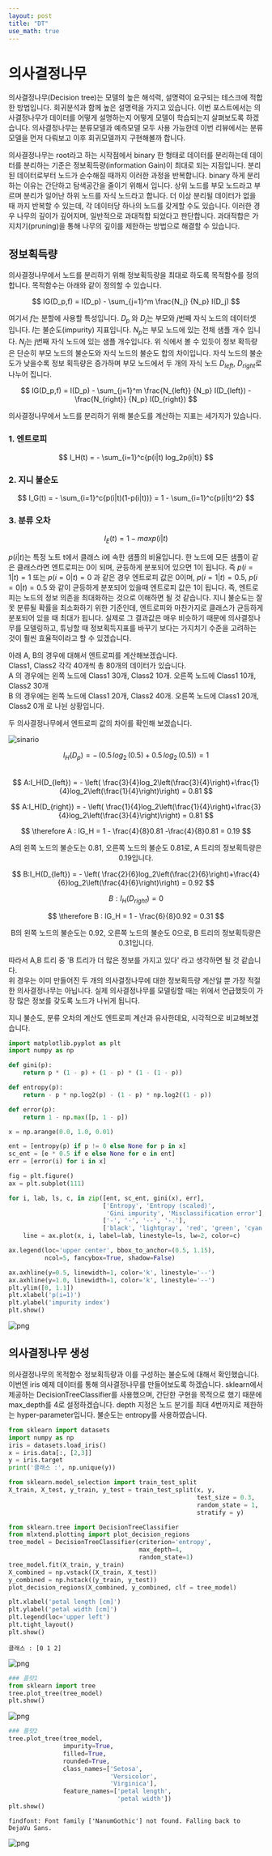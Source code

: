 ```yaml
---
layout: post
title: "DT"
use_math: true
---
```


# 의사결정나무

의사결정나무(Decision tree)는 모델의 높은 해석력, 설명력이 요구되는 테스크에 적합한 방법입니다. 회귀분석과 함께 높은 설명력을 가지고 있습니다. 이번 포스트에서는 의사결정나무가 데이터를 어떻게 설명하는지 어떻게 모델이 학습되는지 살펴보도록 하겠습니다. 의사결정나무는 분류모델과 예측모델 모두 사용 가능한데 이번 리뷰에서는 분류 모델을 먼저 다뤄보고 이후 회귀모델까지 구현해볼까 합니다.

의사결정나무는 root라고 하는 시작점에서 binary 한 형태로 데이터를 분리하는데 데이터를 분리하는 기준은 정보획득량(information Gain)이 최대로 되는 지점입니다. 분리된 데이터로부터 노드가 순수해질 때까지 이러한 과정을 반복합니다. binary 하게 분리하는 이유는 간단하고 탐색공간을 줄이기 위해서 입니다. 상위 노드를 부모 노드라고 부르며 분리가 일어난 하위 노드를 자식 노드라고 합니다. 더 이상 분리될 데이터가 없을 때 까지 반복할 수 있는데, 각 데이터당 하나의 노드를 갖게할 수도 있습니다. 이러한 경우 나무의 깊이가 깊어지며, 일반적으로 과대적합 되었다고 판단합니다. 과대적합은 가지치기(pruning)을 통해 나무의 깊이를 제한하는 방법으로 해결할 수 있습니다. 


## 정보획득량

의사결정나무에서 노드를 분리하기 위해 정보획득량을 최대로 하도록 목적함수를 정의합니다. 목적함수는 아래와 같이 정의할 수 있습니다.

$$ IG(D_p,f) = I(D_p) - \sum_{j=1}^m \frac{N_j} {N_p} I(D_j) $$

여기서 $f$는 분할에 사용할 특성입니다. $D_p$ 와 $D_j$는 부모와 $j$번째 자식 노드의 데이터셋 입니다.  $I$는 불순도(impurity) 지표입니다. $N_p$는 부모 노드에 있는 전체 샘플 개수 입니다. $N_j$는 j번째 자식 노드에 있는 샘플 개수입니다. 위 식에서 볼 수 있듯이 정보 확득량은 단순히 부모 노드의 불순도와 자식 노드의 불순도 합의 차이입니다. 자식 노드의 불순도가 낮을수록 정보 획득량은 증가하며 부모 노드에서 두 개의 자식 노드 $D_{left}$, $D_{right}$로 나누어 집니다.

$$ 
IG(D_p,f) = I(D_p) - \sum_{j=1}^m \frac{N_{left}} {N_p} I(D_{left}) - \frac{N_{right}} {N_p} I(D_{right}) 
$$

의사결정나무에서 노드를 분리하기 위해 불순도를 계산하는 지표는 세가지가 있습니다. 

### 1. 엔트로피
$$ 
I_H(t) = - \sum_{i=1}^c{p(i|t) log_2p(i|t)} 
$$


### 2. 지니 불순도
$$ 
I_G(t) = - \sum_{i=1}^c{p(i|t)(1-p(i|t))} = 1 - \sum_{i=1}^c{p(i|t)^2} 
$$


### 3. 분류 오차
$$ 
I_E(t) = 1 - max{p(i|t)} 
$$




$p(i|t)$는 특정 노트 t에서 클래스 i에 속한 샘플의 비율입니다. 한 노드에 모든 샘플이 같은 클래스라면 엔트로피는 0이 되며, 균등하게 분포되어 있으면 1이 됩니다. 즉 $p(i = 1|t) = 1$ 또는 $p(i = 0|t) = 0$ 과 같은 경우 엔트로피 값은 0이며, $p(i = 1|t) = 0.5$, $p(i = 0|t) = 0.5$ 와 같이 균등하게 분포되어 있을때 엔트로피 값은 1이 됩니다. 즉, 엔트로피는 노드의 정보 의존을 최대화하는 것으로 이해하면 될 것 같습니다. 지니 불순도는 잘못 분류될 확률을 최소화하기 위한 기준인데, 엔트로피와 마찬가지로 클래스가 균등하게 분포되어 있을 때 최대가 됩니다. 실제로 그 결과값은 매우 비슷하기 때문에 의사결정나무를 모델링하고, 튜닝할 때 정보획득지표를 바꾸기 보다는 가지치기 수준을 고려하는 것이 훨씬 효율적이라고 할 수 있겠습니다.


아래 A, B의 경우에 대해서 엔트로피를 계산해보겠습니다.  
Class1, Class2 각각 40개씩 총 80개의 데이터가 있습니다.  
A 의 경우에는 왼쪽 노드에 Class1 30개, Class2 10개. 오른쪽 노드에 Class1 10개, Class2 30개  
B 의 경우에는 왼쪽 노드에 Class1 20개, Class2 40개. 오른쪽 노드에 Class1 20개, Class2 0개 로 나뉜 상황입니다. 

두 의사결정나무에서 엔트로피 값의 차이를 확인해 보겠습니다.

![sinario](C:/Users/94tjd/Downloads/DT/sinario.png)

$$ 
I_H(D_p) = -\,(0.5\,log_2\,(0.5) + 0.5\,log_2\,(0.5)) = 1
$$  
$$ 
A:I_H(D_{left}) = - \left( \frac{3}{4}log_2\left(\frac{3}{4}\right)+\frac{1}{4}log_2\left(\frac{1}{4}\right)\right) = 0.81 
$$  


$$
A:I_H(D_{right}) = - \left( \frac{1}{4}log_2\left(\frac{1}{4}\right)+\frac{3}{4}log_2\left(\frac{3}{4}\right)\right) = 0.81 
$$  


$$
\therefore A : IG_H = 1 - \frac{4}{8}0.81 -\frac{4}{8}0.81 = 0.19 
$$
  
  
<center> A의 왼쪽 노드의 불순도는 0.81, 오른쪽 노드의 불순도 0.81로, A 트리의 정보획득량은 0.19입니다. </center>

$$ 
B:I_H(D_{left}) = - \left( \frac{2}{6}log_2\left(\frac{2}{6}\right)+\frac{4}{6}log_2\left(\frac{4}{6}\right)\right) = 0.92 
$$  

$$
B:I_H(D_{right}) = 0
$$ 

$$
\therefore B : IG_H = 1 - \frac{6}{8}0.92 = 0.31 
$$


<center> B의 왼쪽 노드의 불순도는 0.92, 오른쪽 노드의 불순도 0으로, B 트리의 정보획득량은 0.31입니다. </center>

따라서 A,B 트리 중 'B 트리가 더 많은 정보를 가지고 있다' 라고 생각하면 될 것 같습니다.  
위 경우는 이미 만들어진 두 개의 의사결정나무에 대한 정보획득량 계산일 뿐 가장 적절한 의사결정나무는 아닙니다. 실제 의사결정나무를 모델링할 때는 위에서 언급했듯이 가장 많은 정보를 갖도록 노드가 나뉘게 됩니다. 

지니 불순도, 분류 오차의 계산도 엔트로피 계산과 유사한데요, 시각적으로 비교해보겠습니다.


```python
import matplotlib.pyplot as plt
import numpy as np

def gini(p):
    return p * (1 - p) + (1 - p) * (1 - (1 - p))

def entropy(p):
    return - p * np.log2(p) - (1 - p) * np.log2((1 - p))

def error(p):
    return 1 - np.max([p, 1 - p])

x = np.arange(0.0, 1.0, 0.01)

ent = [entropy(p) if p != 0 else None for p in x]
sc_ent = [e * 0.5 if e else None for e in ent]
err = [error(i) for i in x]

fig = plt.figure()
ax = plt.subplot(111)

for i, lab, ls, c, in zip([ent, sc_ent, gini(x), err], 
                          ['Entropy', 'Entropy (scaled)', 
                           'Gini impurity', 'Misclassification error'],
                          ['-', '-', '--', '-.'],
                          ['black', 'lightgray', 'red', 'green', 'cyan']):
    line = ax.plot(x, i, label=lab, linestyle=ls, lw=2, color=c)

ax.legend(loc='upper center', bbox_to_anchor=(0.5, 1.15),
          ncol=5, fancybox=True, shadow=False)

ax.axhline(y=0.5, linewidth=1, color='k', linestyle='--')
ax.axhline(y=1.0, linewidth=1, color='k', linestyle='--')
plt.ylim([0, 1.1])
plt.xlabel('p(i=1)')
plt.ylabel('impurity index')
plt.show()
```


    
![png](C:/Users/94tjd/Downloads/DT/output_5_0.png)
    


## 의사결정나무 생성

의사결정나무의 목적함수 정보획득량과 이를 구성하는 불순도에 대해서 확인했습니다. 
이번엔 iris 예제 데이터를 통해 의사결정나무를 만들어보도록 하겠습니다.
sklearn에서 제공하는 DecisionTreeClassifier를 사용했으며, 간단한 구현을 목적으로 했기 때문에 max_depth를 4로 설정하겠습니다. depth 지정은 노드 분기를 최대 4번까지로 제한하는 hyper-parameter입니다.  불순도는 entropy를 사용하였습니다.


```python
from sklearn import datasets
import numpy as np
iris = datasets.load_iris()
x = iris.data[:, [2,3]]
y = iris.target
print('클래스 :', np.unique(y))

from sklearn.model_selection import train_test_split
X_train, X_test, y_train, y_test = train_test_split(x, y,
                                                    test_size = 0.3,
                                                    random_state = 1,
                                                    stratify = y)

from sklearn.tree import DecisionTreeClassifier
from mlxtend.plotting import plot_decision_regions
tree_model = DecisionTreeClassifier(criterion='entropy',
                                    max_depth=4,
                                    random_state=1)
tree_model.fit(X_train, y_train)
X_combined = np.vstack((X_train, X_test))
y_combined = np.hstack((y_train, y_test))
plot_decision_regions(X_combined, y_combined, clf = tree_model)

plt.xlabel('petal length [cm]')
plt.ylabel('petal width [cm]')
plt.legend(loc='upper left')
plt.tight_layout()
plt.show()
```

    클래스 : [0 1 2]
    


    
![png](output_7_1.png)
    



```python
### 플랏1
from sklearn import tree
tree.plot_tree(tree_model)
plt.show()
```


    
![png](output_8_0.png)
    



```python
### 플랏2
tree.plot_tree(tree_model,
               impurity=True,
               filled=True,
               rounded=True,
               class_names=['Setosa',
                            'Versicolor',
                            'Virginica'],
               feature_names=['petal length',
                              'petal width'])
plt.show()
```

    findfont: Font family ['NanumGothic'] not found. Falling back to DejaVu Sans.
    


    
![png](output_9_1.png)
    

